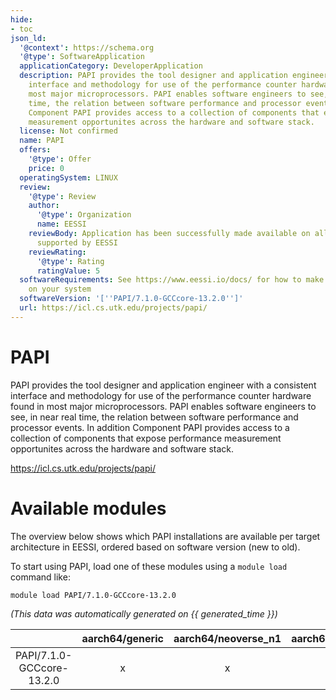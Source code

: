 ```yaml
---
hide:
- toc
json_ld:
  '@context': https://schema.org
  '@type': SoftwareApplication
  applicationCategory: DeveloperApplication
  description: PAPI provides the tool designer and application engineer with a consistent
    interface and methodology for use of the performance counter hardware found in
    most major microprocessors. PAPI enables software engineers to see, in near real
    time, the relation between software performance and processor events. In addition
    Component PAPI provides access to a collection of components that expose performance
    measurement opportunites across the hardware and software stack.
  license: Not confirmed
  name: PAPI
  offers:
    '@type': Offer
    price: 0
  operatingSystem: LINUX
  review:
    '@type': Review
    author:
      '@type': Organization
      name: EESSI
    reviewBody: Application has been successfully made available on all architectures
      supported by EESSI
    reviewRating:
      '@type': Rating
      ratingValue: 5
  softwareRequirements: See https://www.eessi.io/docs/ for how to make EESSI available
    on your system
  softwareVersion: '[''PAPI/7.1.0-GCCcore-13.2.0'']'
  url: https://icl.cs.utk.edu/projects/papi/
---
```


PAPI
====


PAPI provides the tool designer and application engineer with a consistent interface and methodology for use of the performance counter hardware found in most major microprocessors. PAPI enables software engineers to see, in near real time, the relation between software performance and processor events. In addition Component PAPI provides access to a collection of components that expose performance measurement opportunites across the hardware and software stack.

https://icl.cs.utk.edu/projects/papi/
# Available modules


The overview below shows which PAPI installations are available per target architecture in EESSI, ordered based on software version (new to old).

To start using PAPI, load one of these modules using a `module load` command like:

```shell
module load PAPI/7.1.0-GCCcore-13.2.0
```

*(This data was automatically generated on {{ generated_time }})*  

| |aarch64/generic|aarch64/neoverse_n1|aarch64/neoverse_v1|aarch64/nvidia|x86_64/generic|x86_64/amd/zen2|x86_64/amd/zen3|x86_64/amd/zen4|x86_64/intel/haswell|x86_64/intel/sapphirerapids|x86_64/intel/skylake_avx512|
| :---: | :---: | :---: | :---: | :---: | :---: | :---: | :---: | :---: | :---: | :---: | :---: |
|PAPI/7.1.0-GCCcore-13.2.0|x|x|x|-|x|x|x|x|x|x|x|
